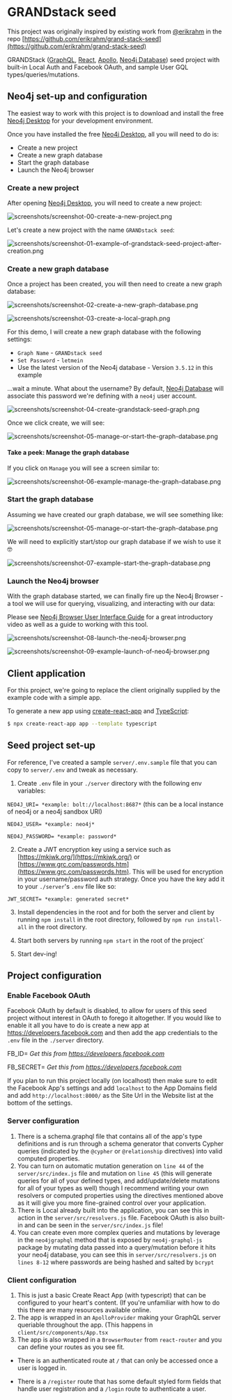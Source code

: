 # GRANDstack seed

This project was originally inspired by existing work from [@erikrahm](https://github.com/erikrahm) in the repo [https://github.com/erikrahm/grand-stack-seed](https://github.com/erikrahm/grand-stack-seed)

GRANDStack ([GraphQL](https://graphql.org), [React](https://reactjs.org), [Apollo](https://www.apollographql.com), [Neo4j Database](https://neo4j.com)) seed project with built-in Local Auth and Facebook OAuth, and sample User GQL types/queries/mutations.

## Neo4j set-up and configuration

The easiest way to work with this project is to download and install the free [Neo4j Desktop](https://neo4j.com/product/#desktop) for your development environment.

Once you have installed the free [Neo4j Desktop](https://neo4j.com/product/#desktop), all you will need to do is:

+ Create a new project
+ Create a new graph database
+ Start the graph database
+ Launch the Neo4j browser

### Create a new project

After opening [Neo4j Desktop](https://neo4j.com/product/#desktop), you will need to create a new project:

![screenshots/screenshot-00-create-a-new-project.png](screenshots/screenshot-00-create-a-new-project.png)

Let's create a new project with the name `GRANDstack seed`:

![screenshots/screenshot-01-example-of-grandstack-seed-project-after-creation.png](screenshots/screenshot-01-example-of-grandstack-seed-project-after-creation.png)

### Create a new graph database

Once a project has been created, you will then need to create a new graph database:

![screenshots/screenshot-02-create-a-new-graph-database.png](screenshots/screenshot-02-create-a-new-graph-database.png)

![screenshots/screenshot-03-create-a-local-graph.png](screenshots/screenshot-03-create-a-local-graph.png)

For this demo, I will create a new graph database with the following settings:

+ `Graph Name` - `GRANDstack seed`
+ `Set Password` - `letmein`
+ Use the latest version of the Neo4j database - Version `3.5.12` in this example

...wait a minute. What about the username? By default, [Neo4j Database](https://neo4j.com) will associate this password we're defining with a `neo4j` user account.

![screenshots/screenshot-04-create-grandstack-seed-graph.png](screenshots/screenshot-04-create-grandstack-seed-graph.png)

Once we click create, we will see:

![screenshots/screenshot-05-manage-or-start-the-graph-database.png](screenshots/screenshot-05-manage-or-start-the-graph-database.png)

#### Take a peek: Manage the graph database

If you click on `Manage` you will see a screen similar to:

![screenshots/screenshot-06-example-manage-the-graph-database.png](screenshots/screenshot-06-example-manage-the-graph-database.png)

### Start the graph database

Assuming we have created our graph database, we will see something like:

![screenshots/screenshot-05-manage-or-start-the-graph-database.png](screenshots/screenshot-05-manage-or-start-the-graph-database.png)

We will need to explicitly start/stop our graph database if we wish to use it 🤓

![screenshots/screenshot-07-example-start-the-graph-database.png](screenshots/screenshot-07-example-start-the-graph-database.png)

### Launch the Neo4j browser

With the graph database started, we can finally fire up the Neo4j Browser - a tool we will use for querying, visualizing, and interacting with our data:

Please see [Neo4j Browser User Interface Guide](https://neo4j.com/developer/neo4j-browser/) for a great introductory video as well as a guide to working with this tool.

![screenshots/screenshot-08-launch-the-neo4j-browser.png](screenshots/screenshot-08-launch-the-neo4j-browser.png)

![screenshots/screenshot-09-example-launch-of-neo4j-browser.png](screenshots/screenshot-09-example-launch-of-neo4j-browser.png)

## Client application

For this project, we're going to replace the client originally supplied by the example code with a simple app.

To generate a new app using [create-react-app](https://create-react-app.dev) and [TypeScript](https://create-react-app.dev/docs/adding-typescript/):

```sh
$ npx create-react-app app --template typescript
```

## Seed project set-up

For reference, I've created a sample `server/.env.sample` file that you can copy to `server/.env` and tweak as necessary.

1. Create `.env` file in your `./server` directory with the following env variables:

 `NEO4J_URI= *example: bolt://localhost:8687*` (this can be a local instance of neo4j or a neo4j sandbox URI)

 `NEO4J_USER= *example: neo4j*`

 `NEO4J_PASSWORD= *example: password*`

2. Create a JWT encryption key using a service such as [https://mkjwk.org/](https://mkjwk.org/) or [https://www.grc.com/passwords.htm](https://www.grc.com/passwords.htm). This will be used for encryption in your username/password auth strategy. Once you have the key add it to your `./server`'s `.env` file like so:

 `JWT_SECRET= *example: generated secret*`

3. Install dependencies in the root and for both the server and client by running `npm install` in the root directory, followed by `npm run install-all` in the root directory.

4. Start  both servers by running `npm start` in the root of the project`

5. Start dev-ing!

## Project configuration

### Enable Facebook OAuth

Facebook OAuth by default is disabled, to allow for users of this seed project without interest in OAuth to forego it altogether. If you would like to enable it all you have to do is create a new app at https://developers.facebook.com and then add the app credentials to the `.env` file in the `./server` directory.

 FB_ID= *Get this from https://developers.facebook.com*

 FB_SECRET= *Get this from https://developers.facebook.com*

If you plan to run this project locally (on localhost) then make sure to edit the Facebook App's settings and add `localhost` to the App Domains field and add `http://localhost:8000/` as the Site Url in the Website list at the bottom of the settings.

### Server configuration

1. There is a schema.graphql file that contains all of the app's type definitions and is run through a schema generator that converts Cypher queries (indicated by the `@cypher` or `@relationship` directives) into valid computed properties.
2. You can turn on automatic mutation generation on `line 44` of the `server/src/index.js` file and mutation on `line 45` (this will generate queries for all of your defined types, and add/update/delete mutations for all of your types as well) though I recommend writing your own resolvers or computed properties using the directives mentioned above as it will give you more fine-grained control over your application.
3. There is Local already built into the application, you can see this in action in the `server/src/resolvers.js` file. Facebook OAuth is also built-in and can be seen in the `server/src/index.js` file!
4. You can create even more complex queries and mutations by leverage in the `neo4jgraphql` method that is exposed by `neo4j-graphql-js` package by mutating data passed into a query/mutation before it hits your neo4j database, you can see this in `server/src/resolvers.js` on `lines 8-12` where passwords are being hashed and salted by `bcrypt`

### Client configuration

 1. This is just a basic Create React App (with typescript) that can be configured to your heart's content. (If you're unfamiliar with how to do this there are many resources available online.
 2. The app is wrapped in an `ApolloProvider` making your GraphQL server queriable throughout the app. (This happens in `client/src/components/App.tsx`
 3. The app is also wrapped in a `BrowserRouter` from `react-router` and you can define your routes as you see fit.

- There is an authenticated route at `/` that can only be accessed once a user is logged in.

- There is a `/register` route that has some default styled form fields that handle user registration and a `/login` route to authenticate a user.
